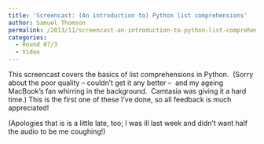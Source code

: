 ```yaml
---
title: 'Screencast: (An introduction to) Python list comprehensions'
author: Samuel Thomson
permalink: /2013/11/screencast-an-introduction-to-python-list-comprehensions/
categories:
  - Round 07/3
  - Video
---
```

This screencast covers the basics of list comprehensions in Python.  (Sorry about the poor quality &#8211; couldn&#8217;t get it any better &#8211;  and my ageing MacBook&#8217;s fan whirring in the background.  Camtasia was giving it a hard time.) This is the first one of these I&#8217;ve done, so all feedback is much appreciated!



(Apologies that is is a little late, too; I was ill last week and didn&#8217;t want half the audio to be me coughing!)
